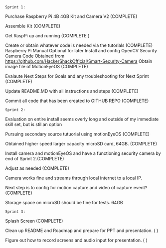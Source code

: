     Sprint 1:

Purchase Raspberry Pi 4B 4GB Kit and Camera V2 (COMPLETE)

Assemble Kit (COMPLETE)

Get RaspPi up and running (COMPLETE )

Create or obtain whatever code is needed via the tutorials (COMPLETE)
   Raspberry Pi Manual
   Optional for later
   Install and config OpenCV
   Security Camera Code Obtained from https://github.com/HackerShackOfficial/Smart-Security-Camera
Obtain image file of MotionEyeOS (COMPLETE)

Evalaute Next Steps for Goals and any troubleshooting for Next Sprint (COMPLETE)

Update README.MD with all instructions and steps (COMPLETE)

Commit all code that has been created to GITHUB REPO (COMPLETE)

    Sprint 2:

Evaluation on entire install seems overly long and outside of my immediate skill set, but is stil an option

Pursuing secondary source tutuorial using motionEyeOS (COMPLETE)

Obtained higher speed larger capacity microSD card, 64GB. (COMPLETE)

Install camera and motionEyeOS and have a functioning security camera by end of Sprint 2.(COMPLETE)

Adjust as needed (COMPLETE)

Camera works fine and streams through local internet to a local IP.  

Next step is to config for motion capture and video of capture event? (COMPLETE)

   Storage space on microSD should be fine for tests. 64GB

    Sprint 3:
Splash Screen (COMPLETE)

Clean up README and Roadmap and prepare for PPT and presentation. ( )

Figure out how to record screens and audio input for presentation. ( )

